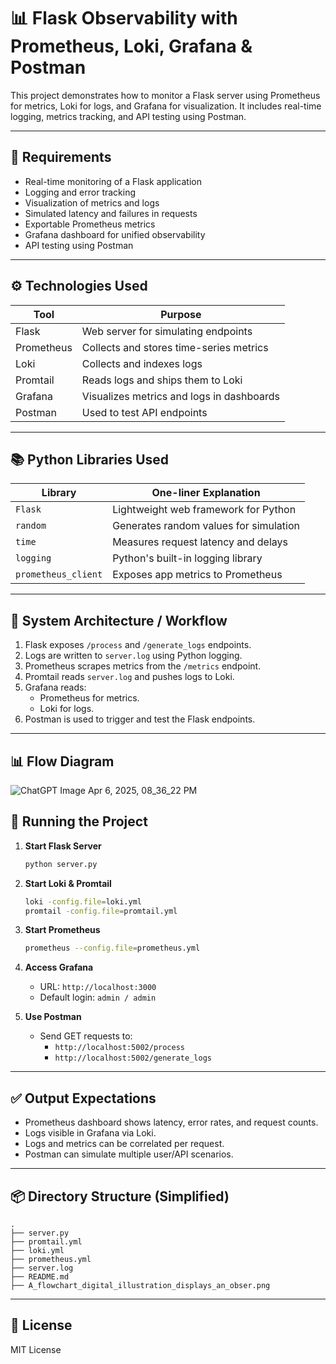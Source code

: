 # 📊 Flask Observability with Prometheus, Loki, Grafana & Postman

This project demonstrates how to monitor a Flask server using Prometheus for metrics, Loki for logs, and Grafana for visualization. It includes real-time logging, metrics tracking, and API testing using Postman.

---

## 📌 Requirements

- Real-time monitoring of a Flask application
- Logging and error tracking
- Visualization of metrics and logs
- Simulated latency and failures in requests
- Exportable Prometheus metrics
- Grafana dashboard for unified observability
- API testing using Postman

---

## ⚙️ Technologies Used

| Tool         | Purpose                                      |
|--------------|----------------------------------------------|
| Flask        | Web server for simulating endpoints          |
| Prometheus   | Collects and stores time-series metrics      |
| Loki         | Collects and indexes logs                   |
| Promtail     | Reads logs and ships them to Loki            |
| Grafana      | Visualizes metrics and logs in dashboards    |
| Postman      | Used to test API endpoints                   |

---

## 📚 Python Libraries Used

| Library             | One-liner Explanation                               |
|---------------------|-----------------------------------------------------|
| `Flask`             | Lightweight web framework for Python                |
| `random`            | Generates random values for simulation              |
| `time`              | Measures request latency and delays                 |
| `logging`           | Python's built-in logging library                   |
| `prometheus_client` | Exposes app metrics to Prometheus                   |

---

## 🔄 System Architecture / Workflow

1. Flask exposes `/process` and `/generate_logs` endpoints.
2. Logs are written to `server.log` using Python logging.
3. Prometheus scrapes metrics from the `/metrics` endpoint.
4. Promtail reads `server.log` and pushes logs to Loki.
5. Grafana reads:
   - Prometheus for metrics.
   - Loki for logs.
6. Postman is used to trigger and test the Flask endpoints.

---

## 📊 Flow Diagram

![ChatGPT Image Apr 6, 2025, 08_36_22 PM](https://github.com/user-attachments/assets/9254be2e-81eb-4408-bb10-0fda8826e3c8)

## 🚀 Running the Project

1. **Start Flask Server**
   ```bash
   python server.py
   ```

2. **Start Loki & Promtail**
   ```bash
   loki -config.file=loki.yml
   promtail -config.file=promtail.yml
   ```

3. **Start Prometheus**
   ```bash
   prometheus --config.file=prometheus.yml
   ```

4. **Access Grafana**
   - URL: `http://localhost:3000`
   - Default login: `admin / admin`

5. **Use Postman**
   - Send GET requests to:
     - `http://localhost:5002/process`
     - `http://localhost:5002/generate_logs`

---

## ✅ Output Expectations

- Prometheus dashboard shows latency, error rates, and request counts.
- Logs visible in Grafana via Loki.
- Logs and metrics can be correlated per request.
- Postman can simulate multiple user/API scenarios.

---

## 📦 Directory Structure (Simplified)

```
.
├── server.py
├── promtail.yml
├── loki.yml
├── prometheus.yml
├── server.log
├── README.md
├── A_flowchart_digital_illustration_displays_an_obser.png
```

---

## 📃 License

MIT License
